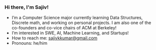 ### Hi there, I'm Sajiv!
-  I’m a Computer Science major currently learning Data Structures, Discrete math, and working on personal projects. I am also one of the co-founders and co-vice chairs of ACM at Berkeley!
-  I’m interested in SWE, AI, Machine Learning, and Startups!
-  How to reach me: sajivkkumar@gmail.com
-  Pronouns: he/him

